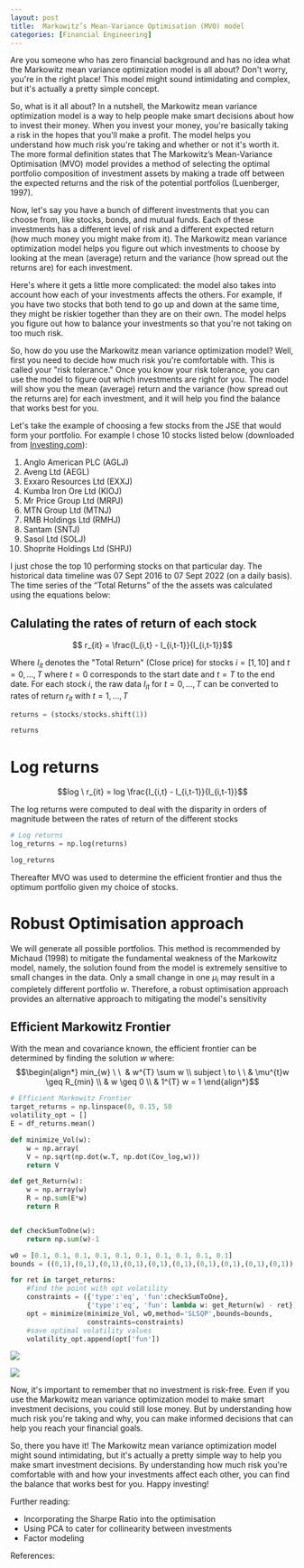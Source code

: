 ```yaml
---
layout: post
title:  Markowitz’s Mean-Variance Optimisation (MVO) model
categories: [Financial Engineering]
---
```


Are you someone who has zero financial background and has no idea what the Markowitz mean variance optimization model is all about? Don't worry, you're in the right place! This model might sound intimidating and complex, but it's actually a pretty simple concept.

So, what is it all about? In a nutshell, the Markowitz mean variance optimization model is a way to help people make smart decisions about how to invest their money. When you invest your money, you're basically taking a risk in the hopes that you'll make a profit. The model helps you understand how much risk you're taking and whether or not it's worth it. The more formal definition states that The Markowitz’s Mean-Variance Optimisation (MVO) model provides a method of selecting the optimal portfolio composition of investment assets by making a trade off between the expected returns and the risk of the potential portfolios (Luenberger, 1997). 

Now, let's say you have a bunch of different investments that you can choose from, like stocks, bonds, and mutual funds. Each of these investments has a different level of risk and a different expected return (how much money you might make from it). The Markowitz mean variance optimization model helps you figure out which investments to choose by looking at the mean (average) return and the variance (how spread out the returns are) for each investment.

Here's where it gets a little more complicated: the model also takes into account how each of your investments affects the others. For example, if you have two stocks that both tend to go up and down at the same time, they might be riskier together than they are on their own. The model helps you figure out how to balance your investments so that you're not taking on too much risk.

So, how do you use the Markowitz mean variance optimization model? Well, first you need to decide how much risk you're comfortable with. This is called your "risk tolerance." Once you know your risk tolerance, you can use the model to figure out which investments are right for you. The model will show you the mean (average) return and the variance (how spread out the returns are) for each investment, and it will help you find the balance that works best for you.

Let's take the example of choosing a few stocks from the JSE that would form your portfolio. For example I chose 10 stocks listed below (downloaded from [Investing.com](http://pygments.org/)): 
1. Anglo American PLC (AGLJ) 
2. Aveng Ltd (AEGL) 
3. Exxaro Resources Ltd (EXXJ) 
4. Kumba Iron Ore Ltd (KIOJ) 
5. Mr Price Group Ltd (MRPJ) 
6. MTN Group Ltd (MTNJ) 
7. RMB Holdings Ltd (RMHJ) 
8. Santam (SNTJ) 
9. Sasol Ltd (SOLJ) 
10. Shoprite Holdings Ltd (SHPJ)

I just chose the top 10 performing stocks on that particular day. The historical data timeline was 07 Sept 2016 to 07 Sept 2022 (on a daily basis).  The time series of the “Total Returns” of the the assets was calculated using the equations below:

## Calulating the rates of return of each stock
$$ r_{it} = \frac{I_{i,t} - I_{i,t-1}}{I_{i,t-1}}$$ 

  Where $I_{it}$ denotes the "Total Return" (Close price) for stocks $i=[1,10]$ and $t = 0,...,T$ where $t=0$ corresponds to the start date and $t=T$ to the end date. For each stock $i$, the raw data $I_{it}$ for $t=0,...,T$ can be converted to rates of return $r_{it}$ with $t = 1,...,T$

```python
returns = (stocks/stocks.shift(1))

returns
```

# Log returns
$$log \ r_{it} = log \frac{I_{i,t} - I_{i,t-1}}{I_{i,t-1}}$$

The log returns were computed to deal with the disparity in orders of magnitude between the rates of return of the different stocks

```python
# Log returns
log_returns = np.log(returns)

log_returns
```

Thereafter MVO was used to determine the efficient frontier and thus the optimum portfolio given my choice of stocks. 

# Robust Optimisation approach
We will generate all possible portfolios. This method is recommended by Michaud (1998) to mitigate the fundamental weakness of the Markowitz model, namely, the solution found from the model is extremely sensitive to small changes in the data. Only a small change in one $\mu_{i}$ may result in a completely different portfolio $w$. Therefore, a robust optimisation approach provides an alternative approach to mitigating the model's sensitivity

## Efficient Markowitz Frontier
With the mean and covariance known, the efficient frontier can be determined by finding the solution $w$ where:
$$\begin{align*} min_{w} \ \  & w^{T} \sum w \\ subject \ to \ \ & \mu^{t}w \geq R_{min} \\ & w \geq 0 \\ & 1^{T} w = 1 \end{align*}$$
```python
# Efficient Markowitz Frontier
target_returns = np.linspace(0, 0.15, 50
volatility_opt = []
E = df_returns.mean()

def minimize_Vol(w):
    w = np.array(
    V = np.sqrt(np.dot(w.T, np.dot(Cov_log,w)))
    return V

def get_Return(w):
    w = np.array(w)
    R = np.sum(E*w)
	return R


def checkSumToOne(w):
    return np.sum(w)-1

w0 = [0.1, 0.1, 0.1, 0.1, 0.1, 0.1, 0.1, 0.1, 0.1, 0.1]
bounds = ((0,1),(0,1),(0,1),(0,1),(0,1),(0,1),(0,1),(0,1),(0,1),(0,1))

for ret in target_returns:
    #find the point with opt volatility
    constraints = ({'type':'eq', 'fun':checkSumToOne},
                   {'type':'eq', 'fun': lambda w: get_Return(w) - ret})
    opt = minimize(minimize_Vol, w0,method='SLSQP',bounds=bounds, 
                   constraints=constraints)
    #save optimal volatility values
    volatility_opt.append(opt['fun'])
```

![](/images/reverie-demo.png)

![](/images/reverie-demo.png)

Now, it's important to remember that no investment is risk-free. Even if you use the Markowitz mean variance optimization model to make smart investment decisions, you could still lose money. But by understanding how much risk you're taking and why, you can make informed decisions that can help you reach your financial goals.

So, there you have it! The Markowitz mean variance optimization model might sound intimidating, but it's actually a pretty simple way to help you make smart investment decisions. By understanding how much risk you're comfortable with and how your investments affect each other, you can find the balance that works best for you. Happy investing!


Further reading:
- Incorporating the Sharpe Ratio into the optimisation 
- Using PCA to cater for collinearity between investments
- Factor modeling

References:

